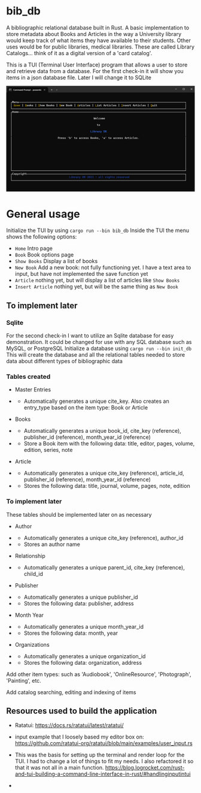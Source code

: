 # bib_db
A bibliographic relational database built in Rust.  A basic implementation to store metadata about Books and Articles in the way a University library would keep track of what items they have available to their students. Other uses would be for public libraries, medical libraries.  These are called Library Catalogs... think of it as a digital version of a 'card catalog'.  

This is a TUI (Terminal User Interface) program that allows a user to store and retrieve data from a database.  For the first check-in it will show you items in a json database file.  Later I will change it to SQLite

![img.png](img.png)

# General usage
Initialize the TUI by using `cargo run --bin bib_db`
Inside the TUI the menu shows the following options:
- `Home` Intro page
- `Book` Book options page
- `Show Books` Display a list of books
- `New Book` Add a new book: not fully functioning yet. I have a text area to input, but have not implemented the save function yet
- `Article` nothing yet, but will display a list of articles like `Show Books`
- `Insert Article` nothing yet, but will be the same thing as `New Book`

## To implement later
### Sqlite
For the second check-in I want to utilize an Sqlite database for easy demonstration.  It could be changed for use with any SQL database such as MySQL, or PostgreSQL
Initialize a database using `cargo run --bin init_db`
This will create the database and all the relational tables needed to store data about different types of bibliographic data

### Tables created
- Master Entries
- - Automatically generates a unique cite_key. Also creates an entry_type based on the item type: Book or Article

- Books
- - Automatically generates a unique book_id, cite_key (reference), publisher_id (reference), month_year_id (reference)
- - Store a Book item with the following data: title, editor, pages, volume, edition, series, note

- Article
- - Automatically generates a unique cite_key (reference), article_id, publisher_id (reference), month_year_id (reference)
- - Stores the following data: title, journal, volume, pages, note, edition

### To implement later

These tables should be implemented later on as necessary
- Author
- - Automatically generates a unique cite_key (reference), author_id
- - Stores an author name

- Relationship
- - Automatically generates a unique parent_id, cite_key (reference), child_id

- Publisher
- - Automatically generates a unique publisher_id
- - Stores the following data: publisher, address

- Month Year
- - Automatically generates a unique month_year_id
- - Stores the following data: month, year

- Organizations
- - Automatically generates a unique organization_id
- - Stores the following data: organization, address

Add other item types: such as 'Audiobook', 'OnlineResource', 'Photograph', 'Painting', etc.

Add catalog searching, editing and indexing of items

## Resources used to build the application
- Ratatui: https://docs.rs/ratatui/latest/ratatui/
- input example that I loosely based my editor box on: https://github.com/ratatui-org/ratatui/blob/main/examples/user_input.rs

- This was the basis for setting up the terminal and render loop for the TUI.  I had to change a lot of things to fit my needs. I also refactored it so that it was not all in a main function.
https://blog.logrocket.com/rust-and-tui-building-a-command-line-interface-in-rust/#handlinginputintui
- 